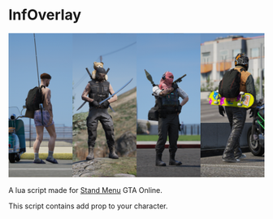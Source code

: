 # InfOverlay

![x](https://github.com/boncabee/Body_Accessories/blob/main/cover_ba.png)

A lua script made for [Stand Menu](https://stand.gg/) GTA Online.

This script contains add prop to your character.

